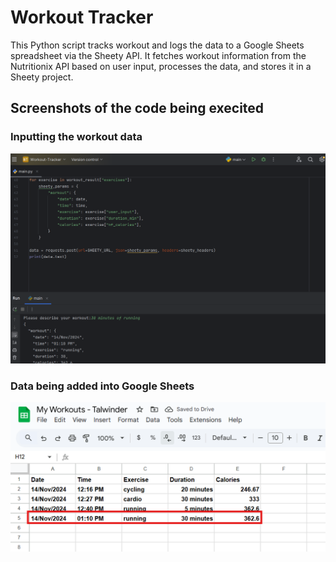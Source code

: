# Workout Tracker

This Python script tracks  workout and logs the data to a Google Sheets spreadsheet via the Sheety API. It fetches workout information from the Nutritionix API based on user input, processes the data, and stores it in a Sheety project.


## Screenshots of the code being execited
### Inputting the workout data
![Input](Input.png)

### Data being added into Google Sheets
![Data](Data.png)
